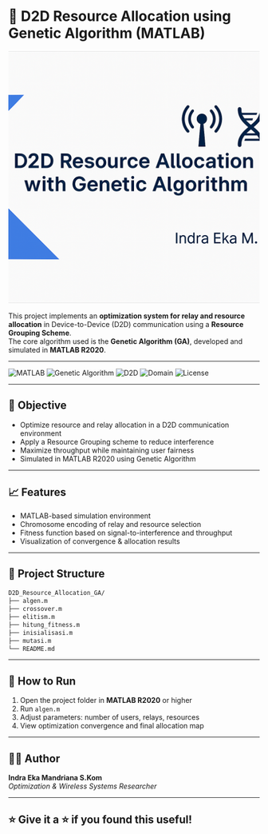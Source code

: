 # 📡 D2D Resource Allocation using Genetic Algorithm (MATLAB)

![Banner](assets/banner.png)

This project implements an **optimization system for relay and resource allocation** in Device-to-Device (D2D) communication using a **Resource Grouping Scheme**.  
The core algorithm used is the **Genetic Algorithm (GA)**, developed and simulated in **MATLAB R2020**.

---

![MATLAB](https://img.shields.io/badge/Platform-MATLAB_R2020-yellow?style=flat&logo=mathworks)
![Genetic Algorithm](https://img.shields.io/badge/Genetic_Algorithm-Optimization-green?style=flat)
![D2D](https://img.shields.io/badge/D2D_Comm-Resource_Allocation-blue?style=flat)
![Domain](https://img.shields.io/badge/Domain-Wireless_Communication-purple?style=flat)
![License](https://img.shields.io/badge/License-MIT-lightgrey?style=flat)

---

## 🎯 Objective

- Optimize resource and relay allocation in a D2D communication environment
- Apply a Resource Grouping scheme to reduce interference
- Maximize throughput while maintaining user fairness
- Simulated in MATLAB R2020 using Genetic Algorithm

---

## 📈 Features

- MATLAB-based simulation environment
- Chromosome encoding of relay and resource selection
- Fitness function based on signal-to-interference and throughput
- Visualization of convergence & allocation results

---

## 📂 Project Structure

```
D2D_Resource_Allocation_GA/
├── algen.m
├── crossover.m
├── elitism.m
├── hitung_fitness.m
├── inisialisasi.m
├── mutasi.m
└── README.md
```

---

## 🚀 How to Run

1. Open the project folder in **MATLAB R2020** or higher
2. Run `algen.m`
3. Adjust parameters: number of users, relays, resources
4. View optimization convergence and final allocation map

---

## 👨‍💻 Author

**Indra Eka Mandriana S.Kom**  
_Optimization & Wireless Systems Researcher_

---

## ⭐ Give it a ⭐ if you found this useful!
